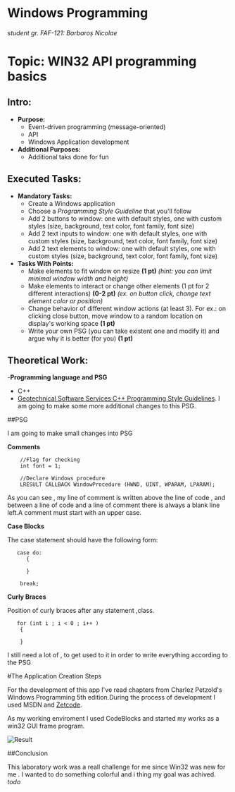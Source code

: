 # Windows Programming
###### student gr. FAF-121: Barbaroș Nicolae

# Topic: WIN32 API programming basics


## Intro:
  - **Purpose:**
    - Event-driven programming (message-oriented)
    - API
    - Windows Application development
  - **Additional Purposes:**
    - Additional taks done for fun


## Executed Tasks:
  - **Mandatory Tasks:**
    - Create a Windows application
    - Choose a _Programming Style Guideline_ that you'll follow
    - Add 2 buttons to window: one with default styles, one with custom styles (size, background, text color, font family, font size)
    - Add 2 text inputs to window: one with default styles, one with custom styles (size, background, text color, font family, font size)
    - Add 2 text elements to window: one with default styles, one with custom styles (size, background, text color, font family, font size)
  - **Tasks With Points:**
    - Make elements to fit window on resize **(1 pt)**
    _(hint: you can limit minimal window width and height)_
    - Make elements to interact or change other elements (1 pt for 2 different interactions) **(0-2 pt)** _(ex. on button click, change text element color or position)_
    - Change behavior of different window actions (at least 3). For ex.: on clicking close button, move window to a random location on display's working space **(1 pt)**
    - Write your own PSG (you can take existent one and modify it) and argue why it is better (for you) **(1 pt)**

## Theoretical Work:
 -**Programming language and PSG**
  * C++
  * [Geotechnical Software Services C++ Programming Style Guidelines](http://geosoft.no/development/cppstyle.html).
I am going to make some more additional changes to this PSG.

##PSG

I am going to make small changes into PSG 

**Comments**
```
    //Flag for checking
    int font = 1;

    //Declare Windows procedure
    LRESULT CALLBACK WindowProcedure (HWND, UINT, WPARAM, LPARAM);
```

As you can see , my line of comment is written above the line of code , and between a line of code and a line of comment there is always a blank line left.A comment must start with an upper case.

**Case Blocks**

The case statement should have the following form:

```
   case do:
      {
      
      }
      
    break;
```

**Curly Braces**

Position of curly braces after any statement ,class.

```
   for (int i ; i < 0 ; i++ )
    {
  
    }
```  

I still need a lot of , to get used to it in order to write everything according to the PSG

#The Application Creation Steps

For the development of this app I've read chapters from  Charlez Petzold's Windows Programming 5th edition.During the process of development I used MSDN and [Zetcode](http://www.zetcode.com/).

As my working enviroment I used CodeBlocks and started my works as a win32 GUI frame program.


![Result](https://raw.github.com/TUM-FAF/FAF-121-Barbaros-Nicolae/master/WP/lab%231/photo.png)

##Conclusion

This laboratory work was a reall challenge for me since  Win32 was new for me .
I wanted to do something colorful and i thing my goal was achived.
_todo_
